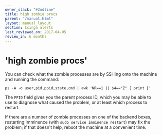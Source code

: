 ```yaml
---
owner_slack: "#2ndline"
title: high zombie procs
parent: "/manual.html"
layout: manual_layout
section: Icinga alerts
last_reviewed_on: 2017-04-05
review_in: 6 months
---
```


# 'high zombie procs'

You can check what the zombie processes are by SSHing onto the machine
and running the command:

    ps -A -o user,pid,ppid,state,cmd | awk 'NR==1 || $4=="Z" { print }'

The `PPID` field gives you the parent process ID, which you may be able
to use to diagnose what caused the problem, or at least which process to
restart.

If there are a number of zombie processes on one of the backend boxes,
restarting Imminence (with `sudo service imminence restart`) may fix the
problem; if that doesn't help, reboot the machine at a convenient time.

